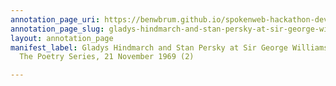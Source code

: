 ```yaml
---
annotation_page_uri: https://benwbrum.github.io/spokenweb-hackathon-development/annotations/gladys-hindmarch-and-stan-persky-at-sir-george-williams-university-the-poetry-series-21-november-1969-2--canvas-1-gladys-hindmarch.json
annotation_page_slug: gladys-hindmarch-and-stan-persky-at-sir-george-williams-university-the-poetry-series-21-november-1969-2--canvas-1-gladys-hindmarch
layout: annotation_page
manifest_label: Gladys Hindmarch and Stan Persky at Sir George Williams University,
  The Poetry Series, 21 November 1969 (2)

---
```

